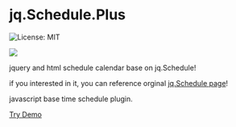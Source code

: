 jq.Schedule.Plus
===============

![License: MIT](https://img.shields.io/badge/License-MIT-green.svg)

![](https://raw.githubusercontent.com/linmasahiro/jquery.schedule.plus/master/demo/images.png)

jquery and html schedule calendar base on jq.Schedule!

if you interested in it, you can reference orginal [jq.Schedule page](https://github.com/ateliee/jquery.schedule/)!

javascript base time schedule plugin.


[Try Demo](https://linmasahiro.github.io/jquery.schedule.plus/demo/)
